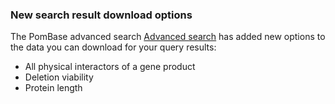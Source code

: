 ### New search result download options
<!-- pombase_flags: frontpage -->
<!-- newsfeed_thumbnail: advanced_search.png -->

The PomBase advanced search [Advanced search](/query) has added new options to the data you can download for your query results:

- All physical interactors of a gene product
- Deletion viability
- Protein length
